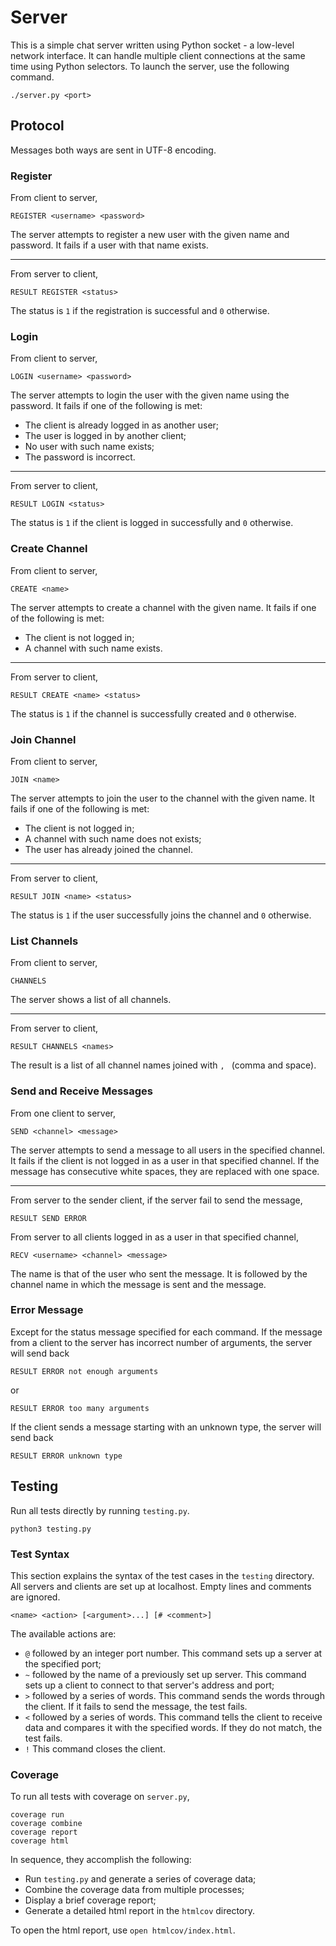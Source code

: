 # Server

This is a simple chat server written using Python socket - a low-level network
interface. It can handle multiple client connections at the same time using
Python selectors. To launch the server, use the following command.
```
./server.py <port>
```

## Protocol

Messages both ways are sent in UTF-8 encoding.

### Register

From client to server,
```
REGISTER <username> <password>
```
The server attempts to register a new user with the given name and password. It
fails if a user with that name exists.

---

From server to client,
```
RESULT REGISTER <status>
```
The status is `1` if the registration is successful and `0` otherwise.

### Login

From client to server,
```
LOGIN <username> <password>
```
The server attempts to login the user with the given name using the password. It
fails if one of the following is met:
- The client is already logged in as another user;
- The user is logged in by another client;
- No user with such name exists;
- The password is incorrect.

---

From server to client,
```
RESULT LOGIN <status>
```
The status is `1` if the client is logged in successfully and `0` otherwise.

### Create Channel

From client to server,
```
CREATE <name>
```
The server attempts to create a channel with the given name. It fails if one of
the following is met:
- The client is not logged in;
- A channel with such name exists.

---

From server to client,
```
RESULT CREATE <name> <status>
```
The status is `1` if the channel is successfully created and `0` otherwise.

### Join Channel

From client to server,
```
JOIN <name>
```
The server attempts to join the user to the channel with the given name. It
fails if one of the following is met:
- The client is not logged in;
- A channel with such name does not exists;
- The user has already joined the channel.

---

From server to client,
```
RESULT JOIN <name> <status>
```
The status is `1` if the user successfully joins the channel and `0` otherwise.

### List Channels

From client to server,
```
CHANNELS
```
The server shows a list of all channels.

---

From server to client,
```
RESULT CHANNELS <names>
```
The result is a list of all channel names joined with `, ` (comma and space).

### Send and Receive Messages

From one client to server,
```
SEND <channel> <message>
```
The server attempts to send a message to all users in the specified channel. It
fails if the client is not logged in as a user in that specified channel. If the
message has consecutive white spaces, they are replaced with one space.

---

From server to the sender client, if the server fail to send the message,
```
RESULT SEND ERROR
```

From server to all clients logged in as a user in that specified channel,
```
RECV <username> <channel> <message>
```
The name is that of the user who sent the message. It is followed by the channel
name in which the message is sent and the message.

### Error Message

Except for the status message specified for each command. If the message from a
client to the server has incorrect number of arguments, the server will send
back
```
RESULT ERROR not enough arguments
```
or
```
RESULT ERROR too many arguments
```

If the client sends a message starting with an unknown type, the server will
send back
```
RESULT ERROR unknown type
```

## Testing

Run all tests directly by running `testing.py`.
```
python3 testing.py
```

### Test Syntax

This section explains the syntax of the test cases in the `testing` directory.
All servers and clients are set up at localhost. Empty lines and comments are
ignored.

```
<name> <action> [<argument>...] [# <comment>]
```

The available actions are:
- `@` followed by an integer port number. This command sets up a server at the
  specified port;
- `~` followed by the name of a previously set up server. This command sets up a
  client to connect to that server's address and port;
- `>` followed by a series of words. This command sends the words through the
  client. If it fails to send the message, the test fails.
- `<` followed by a series of words. This command tells the client to receive
  data and compares it with the specified words. If they do not match, the test
  fails.
- `!` This command closes the client.

### Coverage

To run all tests with coverage on `server.py`,

```
coverage run
coverage combine
coverage report
coverage html
```

In sequence, they accomplish the following:
- Run `testing.py` and generate a series of coverage data;
- Combine the coverage data from multiple processes;
- Display a brief coverage report;
- Generate a detailed html report in the `htmlcov` directory.

To open the html report, use `open htmlcov/index.html`.
